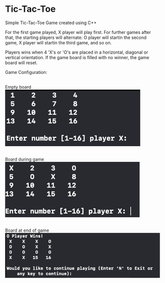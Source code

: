 # Tic-Tac-Toe
Simple Tic-Tac-Toe Game created using C++ 


For the first game played, X player will play first. For further games after that, the starting players will alternate: O player will startin the second game, X player will startin the third game, and so on.

Players wins when 4 'X's or 'O's are placed in a horizontal, diagonal or vertical orientation. 
If the game board is filled with no winner, the game board will reset.

Game Configuration: 
<br> <br> 

Empty board 
<img src="images/gameboard1.png"> 
<br> <br> 

Board during game
<img src="images/gameboard2.png"> 
<br> <br> 


Board at end of game
<img src="images/gameboard3.png"> 
<br> <br> 

